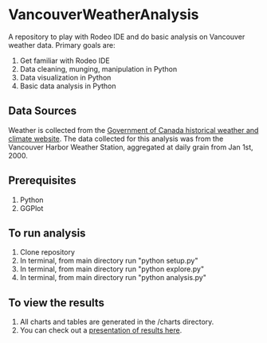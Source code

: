 # VancouverWeatherAnalysis
A repository to play with Rodeo IDE and do basic analysis on Vancouver weather data. Primary goals are:

1. Get familiar with Rodeo IDE
2. Data cleaning, munging, manipulation in Python
3. Data visualization in Python
4. Basic data analysis in Python

## Data Sources
Weather is collected from the [Government of Canada historical weather and climate website](http://climate.weather.gc.ca/historical_data/search_historic_data_stations_e.html?searchType=stnName&timeframe=1&txtStationName=vancouver&searchMethod=contains&optLimit=yearRange&StartYear=2000&EndYear=2017&Year=2017&Month=3&Day=20&selRowPerPage=25). The data collected for this analysis was from the Vancouver Harbor Weather Station, aggregated at daily grain from Jan 1st, 2000.

## Prerequisites
1. Python
2. GGPlot

## To run analysis
1. Clone repository
2. In terminal, from main directory run "python setup.py"
3. In terminal, from main directory run "python explore.py"
4. In terminal, from main directory run "python analysis.py"

## To view the results
1. All charts and tables are generated in the /charts directory.
2. You can check out a [presentation of results here](http://htmlpreview.github.io/?https://github.com/roodmichael/VancouverWeatherAnalysis/blob/master/presentation/public/index.html).
